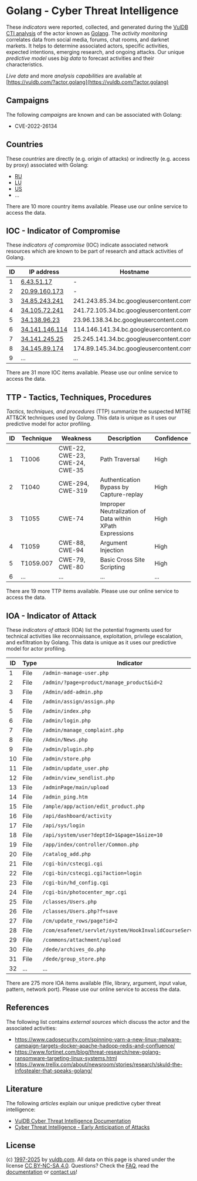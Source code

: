 # Golang - Cyber Threat Intelligence

These _indicators_ were reported, collected, and generated during the [VulDB CTI analysis](https://vuldb.com/?kb.cti) of the actor known as [Golang](https://vuldb.com/?actor.golang). The _activity monitoring_ correlates data from social media, forums, chat rooms, and darknet markets. It helps to determine associated actors, specific activities, expected intentions, emerging research, and ongoing attacks. Our unique _predictive model_ uses _big data_ to forecast activities and their characteristics.

_Live data_ and more _analysis capabilities_ are available at [https://vuldb.com/?actor.golang](https://vuldb.com/?actor.golang)

## Campaigns

The following _campaigns_ are known and can be associated with Golang:

* CVE-2022-26134

## Countries

These _countries_ are directly (e.g. origin of attacks) or indirectly (e.g. access by proxy) associated with Golang:

* [RU](https://vuldb.com/?country.ru)
* [LU](https://vuldb.com/?country.lu)
* [US](https://vuldb.com/?country.us)
* ...

There are 10 more country items available. Please use our online service to access the data.

## IOC - Indicator of Compromise

These _indicators of compromise_ (IOC) indicate associated network resources which are known to be part of research and attack activities of Golang.

ID | IP address | Hostname | Campaign | Confidence
-- | ---------- | -------- | -------- | ----------
1 | [6.43.51.17](https://vuldb.com/?ip.6.43.51.17) | - | - | High
2 | [20.99.160.173](https://vuldb.com/?ip.20.99.160.173) | - | - | High
3 | [34.85.243.241](https://vuldb.com/?ip.34.85.243.241) | 241.243.85.34.bc.googleusercontent.com | - | Medium
4 | [34.105.72.241](https://vuldb.com/?ip.34.105.72.241) | 241.72.105.34.bc.googleusercontent.com | - | Medium
5 | [34.138.96.23](https://vuldb.com/?ip.34.138.96.23) | 23.96.138.34.bc.googleusercontent.com | - | Medium
6 | [34.141.146.114](https://vuldb.com/?ip.34.141.146.114) | 114.146.141.34.bc.googleusercontent.com | - | Medium
7 | [34.141.245.25](https://vuldb.com/?ip.34.141.245.25) | 25.245.141.34.bc.googleusercontent.com | - | Medium
8 | [34.145.89.174](https://vuldb.com/?ip.34.145.89.174) | 174.89.145.34.bc.googleusercontent.com | - | Medium
9 | ... | ... | ... | ...

There are 31 more IOC items available. Please use our online service to access the data.

## TTP - Tactics, Techniques, Procedures

_Tactics, techniques, and procedures_ (TTP) summarize the suspected MITRE ATT&CK techniques used by _Golang_. This data is unique as it uses our predictive model for actor profiling.

ID | Technique | Weakness | Description | Confidence
-- | --------- | -------- | ----------- | ----------
1 | T1006 | CWE-22, CWE-23, CWE-24, CWE-35 | Path Traversal | High
2 | T1040 | CWE-294, CWE-319 | Authentication Bypass by Capture-replay | High
3 | T1055 | CWE-74 | Improper Neutralization of Data within XPath Expressions | High
4 | T1059 | CWE-88, CWE-94 | Argument Injection | High
5 | T1059.007 | CWE-79, CWE-80 | Basic Cross Site Scripting | High
6 | ... | ... | ... | ...

There are 19 more TTP items available. Please use our online service to access the data.

## IOA - Indicator of Attack

These _indicators of attack_ (IOA) list the potential fragments used for technical activities like reconnaissance, exploitation, privilege escalation, and exfiltration by Golang. This data is unique as it uses our predictive model for actor profiling.

ID | Type | Indicator | Confidence
-- | ---- | --------- | ----------
1 | File | `/admin-manage-user.php` | High
2 | File | `/admin/?page=product/manage_product&id=2` | High
3 | File | `/Admin/add-admin.php` | High
4 | File | `/admin/assign/assign.php` | High
5 | File | `/admin/index.php` | High
6 | File | `/admin/login.php` | High
7 | File | `/admin/manage_complaint.php` | High
8 | File | `/Admin/News.php` | High
9 | File | `/admin/plugin.php` | High
10 | File | `/admin/store.php` | High
11 | File | `/admin/update_user.php` | High
12 | File | `/admin/view_sendlist.php` | High
13 | File | `/adminPage/main/upload` | High
14 | File | `/admin_ping.htm` | High
15 | File | `/ample/app/action/edit_product.php` | High
16 | File | `/api/dashboard/activity` | High
17 | File | `/api/sys/login` | High
18 | File | `/api/system/user?deptId=1&page=1&size=10` | High
19 | File | `/app/index/controller/Common.php` | High
20 | File | `/catalog_add.php` | High
21 | File | `/cgi-bin/cstecgi.cgi` | High
22 | File | `/cgi-bin/cstecgi.cgi?action=login` | High
23 | File | `/cgi-bin/hd_config.cgi` | High
24 | File | `/cgi-bin/photocenter_mgr.cgi` | High
25 | File | `/classes/Users.php` | High
26 | File | `/classes/Users.php?f=save` | High
27 | File | `/cm/update_rows/page?id=2` | High
28 | File | `/com/esafenet/servlet/system/HookInvalidCourseService.java` | High
29 | File | `/commons/attachment/upload` | High
30 | File | `/dede/archives_do.php` | High
31 | File | `/dede/group_store.php` | High
32 | ... | ... | ...

There are 275 more IOA items available (file, library, argument, input value, pattern, network port). Please use our online service to access the data.

## References

The following list contains _external sources_ which discuss the actor and the associated activities:

* https://www.cadosecurity.com/spinning-yarn-a-new-linux-malware-campaign-targets-docker-apache-hadoop-redis-and-confluence/
* https://www.fortinet.com/blog/threat-research/new-golang-ransomware-targeting-linux-systems.html
* https://www.trellix.com/about/newsroom/stories/research/skuld-the-infostealer-that-speaks-golang/

## Literature

The following _articles_ explain our unique predictive cyber threat intelligence:

* [VulDB Cyber Threat Intelligence Documentation](https://vuldb.com/?kb.cti)
* [Cyber Threat Intelligence - Early Anticipation of Attacks](https://www.scip.ch/en/?labs.20201022)

## License

(c) [1997-2025](https://vuldb.com/?kb.changelog) by [vuldb.com](https://vuldb.com/?kb.about). All data on this page is shared under the license [CC BY-NC-SA 4.0](https://creativecommons.org/licenses/by-nc-sa/4.0/). Questions? Check the [FAQ](https://vuldb.com/?kb.faq), read the [documentation](https://vuldb.com/?kb) or [contact us](https://vuldb.com/?contact)!

